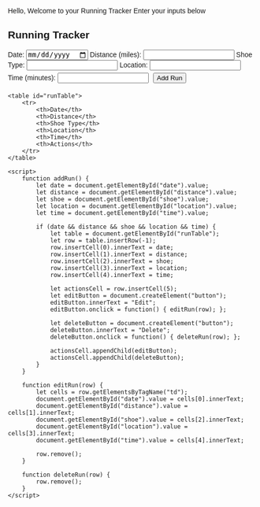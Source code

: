 Hello, Welcome to your Running Tracker 
Enter your inputs below
<html>
<head>
    <title>Running Tracker</title>
    <style>
        body { font-family: Arial, sans-serif; margin: 20px; padding: 20px; }
        table { width: 100%; border-collapse: collapse; margin-top: 20px; }
        th, td { border: 1px solid black; padding: 10px; text-align: left; }
        th { background-color: #f2f2f2; }
        button { margin: 5px; cursor: pointer; }
    </style>
</head>
<body>
    <h2>Running Tracker</h2>
    <form id="runForm">
        <label>Date: <input type="date" id="date"></label>
        <label>Distance (miles): <input type="number" id="distance" step="0.1"></label>
        <label>Shoe Type: <input list="shoes" id="shoe"></label>
        <datalist id="shoes">
            <option value="Nike Air Zoom Pegasus 40">
            <option value="Nike React Infinity Run 3">
            <option value="Nike Vaporfly 3">
            <option value="Nike Alphafly 2">
            <option value="Nike Zoom Fly 5">
            <option value="Nike Structure 24">
            <option value="Nike Invincible Run 3">
            <option value="Nike Free Run 5.0">
            <option value="Nike Wildhorse 8">
            <option value="Nike Terra Kiger 9">
            <option value="Nike Streakfly">
            <option value="Nike Winflo 10">
            <option value="Nike Downshifter 12">
            <option value="Nike Juniper Trail 2">
        </datalist>
        <label>Location: <input type="text" id="location"></label>
        <label>Time (minutes): <input type="number" id="time"></label>
        <button type="button" onclick="addRun()">Add Run</button>
    </form>
    
    <table id="runTable">
        <tr>
            <th>Date</th>
            <th>Distance</th>
            <th>Shoe Type</th>
            <th>Location</th>
            <th>Time</th>
            <th>Actions</th>
        </tr>
    </table>
    
    <script>
        function addRun() {
            let date = document.getElementById("date").value;
            let distance = document.getElementById("distance").value;
            let shoe = document.getElementById("shoe").value;
            let location = document.getElementById("location").value;
            let time = document.getElementById("time").value;
            
            if (date && distance && shoe && location && time) {
                let table = document.getElementById("runTable");
                let row = table.insertRow(-1);
                row.insertCell(0).innerText = date;
                row.insertCell(1).innerText = distance;
                row.insertCell(2).innerText = shoe;
                row.insertCell(3).innerText = location;
                row.insertCell(4).innerText = time;
                
                let actionsCell = row.insertCell(5);
                let editButton = document.createElement("button");
                editButton.innerText = "Edit";
                editButton.onclick = function() { editRun(row); };
                
                let deleteButton = document.createElement("button");
                deleteButton.innerText = "Delete";
                deleteButton.onclick = function() { deleteRun(row); };
                
                actionsCell.appendChild(editButton);
                actionsCell.appendChild(deleteButton);
            }
        }
        
        function editRun(row) {
            let cells = row.getElementsByTagName("td");
            document.getElementById("date").value = cells[0].innerText;
            document.getElementById("distance").value = cells[1].innerText;
            document.getElementById("shoe").value = cells[2].innerText;
            document.getElementById("location").value = cells[3].innerText;
            document.getElementById("time").value = cells[4].innerText;
            
            row.remove();
        }
        
        function deleteRun(row) {
            row.remove();
        }
    </script>
</body>
</html>
